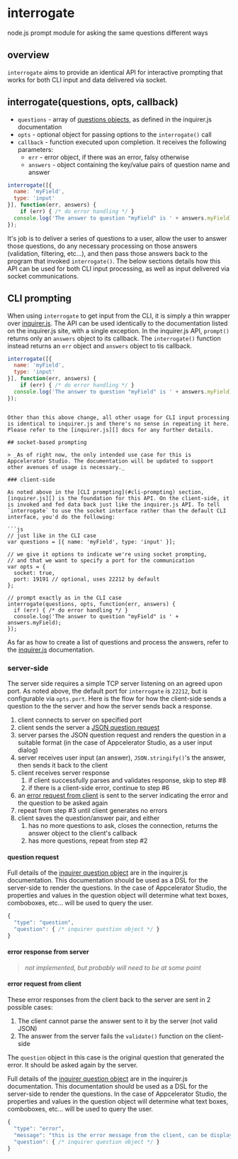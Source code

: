# interrogate

node.js prompt module for asking the same questions different ways

## overview

`interrogate` aims to provide an identical API for interactive prompting that works for both CLI input and data delivered via socket.

## interrogate(questions, opts, callback)

* `questions` - array of [questions objects](https://github.com/SBoudrias/Inquirer.js/#question), as defined in the inquirer.js documentation
* `opts` - optional object for passing options to the `interrogate()` call
* `callback` - function executed upon completion. It receives the following parameters:
	* `err` - error object, if there was an error, falsy otherwise
	* `answers` - object containing the key/value pairs of question name and answer

```js
interrogate([{ 
  name: 'myField', 
  type: 'input' 
}], function(err, answers) {
	if (err) { /* do error handling */ }
  console.log('The answer to question "myField" is ' + answers.myField);
});
```

It's job is to deliver a series of questions to a user, allow the user to answer those questions, do any necessary processing on those answers (validation, filtering, etc...), and then pass those answers back to the program that invoked `interrogate()`. The below sections details how this API can be used for both CLI input processing, as well as input delivered via socket communications. 

## CLI prompting

When using `interrogate` to get input from the CLI, it is simply a thin wrapper over [inquirer.js][]. The API can be used identically to the documentation listed on the inquirer.js site, with a single exception. In the inquirer.js API, `prompt()` returns only an `answers` object to its callback. The `interrogate()` function instead returns an `err` object and `answers` object to tis callback. 

```js
interrogate([{ 
  name: 'myField', 
  type: 'input' 
}], function(err, answers) {
	if (err) { /* do error handling */ }
  console.log('The answer to question "myField" is ' + answers.myField);
});
```
``` 

Other than this above change, all other usage for CLI input processing is identical to inquirer.js and there's no sense in repeating it here. Please refer to the [inquirer.js][] docs for any further details.

## socket-based prompting

> _As of right now, the only intended use case for this is Appcelerator Studio. The documentation will be updated to support other avenues of usage is necessary._

### client-side

As noted above in the [CLI prompting](#cli-prompting) section, [inquirer.js][] is the foundation for this API. On the client-side, it is invoked and fed data back just like the inquirer.js API. To tell `interrogate` to use the socket interface rather than the default CLI interface, you'd do the following:

```js
// just like in the CLI case 
var questions = [{ name: 'myField', type: 'input' }];

// we give it options to indicate we're using socket prompting,
// and that we want to specify a port for the communication
var opts = { 
  socket: true,
  port: 19191 // optional, uses 22212 by default
};

// prompt exactly as in the CLI case
interrogate(questions, opts, function(err, answers) {
  if (err) { /* do error handling */ }
  console.log('The answer to question "myField" is ' + answers.myField);
});
``` 

As far as how to create a list of questions and process the answers, refer to the [inquirer.js][] documentation.

### server-side

The server side requires a simple TCP server listening on an agreed upon port. As noted above, the default port for `interrogate` is `22212`, but is configurable via `opts.port`. Here is the flow for how the client-side sends a question to the the server and how the server sends back a response.

1. client connects to server on specified port
2. client sends the server a [JSON question request](#question-request)
3. server parses the JSON question request and renders the question in a suitable format (in the case of Appcelerator Studio, as a user input dialog)
4. server receives user input (an answer), `JSON.stringify()`'s the answer, then sends it back to the client
5. client receives server response
    1. if client successfully parses and validates response, skip to step #8
    2. if there is a client-side error, continue to step #6
6. an [error request from client](#error-request-from-client) is sent to the server indicating the error and the question to be asked again
7. repeat from step #3 until client generates no errors
8. client saves the question/answer pair, and either
    1. has no more questions to ask, closes the connection, returns the answer object to the client's callback
    2. has more questions, repeat from step #2


#### question request

Full details of the [inquirer question object](https://github.com/SBoudrias/Inquirer.js/#question) are in the inquirer.js documentation. This documentation should be used as a DSL for the server-side to render the questions. In the case of Appcelerator Studio, the properties and values in the question object will determine what text boxes, comboboxes, etc... will be used to query the user.

```js
{
  "type": "question",
  "question": { /* inquirer question object */ }
}
```

#### error response from server

> _not implemented, but probably will need to be at some point_

#### error request from client

These error responses from the client back to the server are sent in 2 possible cases:

1. The client cannot parse the answer sent to it by the server (not valid JSON)
2. The answer from the server fails the `validate()` function on the client-side

The `question` object in this case is the original question that generated the error. It should be asked again by the server. 

Full details of the [inquirer question object](https://github.com/SBoudrias/Inquirer.js/#question) are in the inquirer.js documentation. This documentation should be used as a DSL for the server-side to render the questions. In the case of Appcelerator Studio, the properties and values in the question object will determine what text boxes, comboboxes, etc... will be used to query the user.

```js
{
  "type": "error",
  "message": "this is the error message from the client, can be displayed to user",
  "question": { /* inquirer question object */ }
}
```


[inquirer.js]: https://github.com/SBoudrias/Inquirer.js/